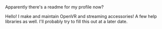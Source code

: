 Apparently there's a readme for my profile now?

Hello! I make and maintain OpenVR and streaming accessories! A few help libraries as well. I'll probably try to fill this out at a later date.

<!---
BOLL7708/BOLL7708 is a ✨ special ✨ repository because its `README.md` (this file) appears on your GitHub profile.
You can click the Preview link to take a look at your changes.
--->
